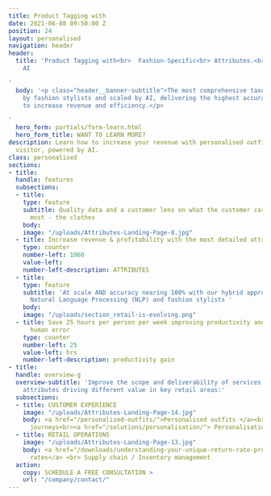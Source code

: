 ```yaml
---
title: Product Tagging with
date: 2021-06-08 09:50:00 Z
position: 24
layout: personalised
navigation: header
header:
  title: 'Product Tagging with<br>  Fashion-Specific<br> Attributes.<br> Powered by
    AI

'
  body: '<p class="header__banner-subtitle">The most comprehensive taxonomy, built
    by fashion stylists and scaled by AI, delivering the highest accuracy at speed
    to increase revenue and efficiency.</p>

'
  hero_form: partials/form-learn.html
  hero_form_title: WANT TO LEARN MORE?
description: Learn how to increase your revenue with personalised outfits for every
  visitor, powered by AI.
class: personalised
sections:
- title: 
  handle: features
  subsections:
  - title: 
    type: feature
    subtitle: Quality data and a customer lens on what the customer cares about the
      most - the clothes
    body: 
    image: "/uploads/Attributes-Landing-Page-8.jpg"
  - title: Increase revenue & profitability with the most detailed attribute values
    type: counter
    number-left: 1060
    value-left: 
    number-left-description: ATTRIBUTES
  - title: 
    type: feature
    subtitle: 'At scale AND accuracy nearing 100% with our hybrid approach: Deep tagging,
      Natural Language Processing (NLP) and fashion stylists '
    body: 
    image: "/uploads/section_retail-is-evolving.png"
  - title: Save 25 hours per person per week improving productivity and minimising
      human error
    type: counter
    number-left: 25
    value-left: hrs
    number-left-description: productivity gain
- title: 
  handle: overview-g
  overview-subtitle: 'Improve the scope and deliverability of services with deeper
    attributes driving different value in key retail areas:'
  subsections:
  - title: CUSTOMER EXPERIENCE
    image: "/uploads/Attributes-Landing-Page-14.jpg"
    body: <a href="/personalised-outfits/">Personalised outfits </a><br> Customer
      journeys<br><a href="/solutions/personalisation/"> Personalisation</a><br> Search
  - title: RETAIL OPERATIONS
    image: "/uploads/Attributes-Landing-Page-13.jpg"
    body: <a href="/downloads/understanding-your-unique-return-rate-profile-whitepaper/">Return
      rates</a> <br> Supply chain / Inventory management
  action:
    copy: SCHEDULE A FREE CONSULTATION >
    url: "/company/contact/"
---
```


